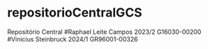 # repositorioCentralGCS
Repositório Central
#Raphael Leite Campos 2023/2 G16030-00200
#Vinicius Steinbruck 2024/1 GR96001-00326
